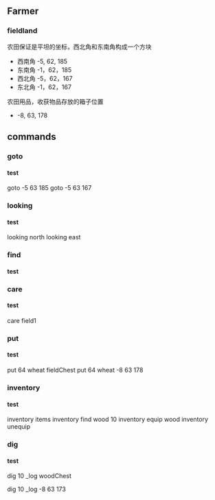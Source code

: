 ## Farmer
### fieldland
农田保证是平坦的坐标，西北角和东南角构成一个方块
* 西南角 -5, 62, 185
* 东南角 -1，62，185
* 西北角 -5，62，167
* 东北角 -1，62，167

农田用品，收获物品存放的箱子位置
* -8, 63, 178

## commands
### goto
#### test
goto -5 63 185
goto -5 63 167

### looking
#### test
looking north
looking east

### find
#### test


### care
#### test
care field1


### put
#### test
put 64 wheat fieldChest
put 64 wheat -8 63 178


### inventory
#### test
inventory items
inventory find wood 10
inventory equip wood
inventory unequip

### dig
#### test
dig 10 _log woodChest

dig 10 _log -8 63 173

